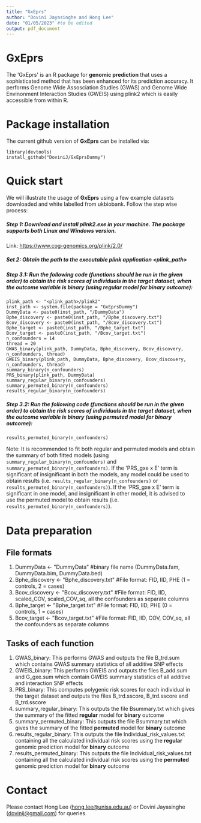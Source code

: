 ```yaml
---
title: "GxEprs"
author: "Dovini Jayasinghe and Hong Lee"
date: "01/05/2023" #to be edited
output: pdf_document
---
```



# GxEprs
The 'GxEprs' is an R package for **genomic prediction** that uses a sophisticated method that has been enhanced for its prediction accuracy. It performs Genome Wide Assosciation Studies (GWAS) and Genome Wide Envinonment Interaction Studies (GWEIS) using plink2 which is easily accessible from within R.


# Package installation
The current github version of **GxEprs** can be installed via:
```
library(devtools)
install_github("DoviniJ/GxEprsDummy") 
```

# Quick start
We will illustrate the usage of **GxEprs** using a few example datasets downloaded and white labelled from ukbiobank. Follow the step wise process:

##### Step 1: Download and install plink2.exe in your machine. The package supports both Linux and Windows version.
Link: https://www.cog-genomics.org/plink/2.0/

##### Set 2: Obtain the path to the executable plink application <plink_path>

##### Step 3.1: Run the following code (functions should be run in the given order) to obtain the risk scores of individuals in the target dataset, when the outcome variable is binary (using regular model for binary outcome):
```
plink_path <- "<plink_path>/plink2"
inst_path <- system.file(package = "GxEprsDummy")
DummyData <- paste0(inst_path, "/DummyData")
Bphe_discovery <- paste0(inst_path, "/Bphe_discovery.txt")
Bcov_discovery <- paste0(inst_path, "/Bcov_discovery.txt")
Bphe_target <- paste0(inst_path, "/Bphe_target.txt")
Bcov_target <- paste0(inst_path, "/Bcov_target.txt")
n_confounders = 14
thread = 20
GWAS_binary(plink_path, DummyData, Bphe_discovery, Bcov_discovery, n_confounders, thread)
GWEIS_binary(plink_path, DummyData, Bphe_discovery, Bcov_discovery, n_confounders, thread)
summary_binary(n_confounders)
PRS_binary(plink_path, DummyData)
summary_regular_binary(n_confounders)
summary_permuted_binary(n_confounders)
results_regular_binary(n_confounders)
```
##### Step 3.2: Run the following code (functions should be run in the given order) to obtain the risk scores of individuals in the target dataset, when the outcome variable is binary (using permuted model for binary outcome):
```
results_permuted_binary(n_confounders)
```

Note: It is recommended to fit both regular and permuted models and obtain the summary of both fitted models (using ```summary_regular_binary(n_confounders)``` and ```summary_permuted_binary(n_confounders)```. If the 'PRS_gxe x E' term is significant of insignificant in both the models, any model could be used to obtain results (i.e. ```results_regular_binary(n_confounders)``` or ```results_permuted_binary(n_confounders)```). If the 'PRS_gxe x E' term is significant in one model, and insignificant in other model, it is advised to use the permuted model to obtain results (i.e. ```results_permuted_binary(n_confounders)```).





<!--- 


##### Step 3.3: Run the following code (functions should be run in the given order) to obtain the risk scores of individuals in the target dataset, when the outcome variable is quantitative (using regular model for quantitative outcome):
```
DummyData <- "DummyData"
Qphe_discovery <- "Qphe_discovery.txt"
Qcov_discovery <- "Qcov_discovery.txt"
Qphe_target <- "Qphe_target.txt"
Qcov_target <- "Qcov_target.txt"
n_confounders = 14
thread = 20
GWAS_quantitative(DummyData, Bphe_discovery, Bcov_discovery, n_confounders, thread)
GWEIS_quantitative(DummyData, Bphe_discovery, Bcov_discovery, n_confounders, thread)
summary_quantitative(n_confounders)
PRS_quantitative(DummyData)
summary_regular_quantitative(n_confounders)
summary_permuted_quantitative(n_confounders)
results_regular_quantitative(n_confounders)
```
##### Step 3.4: Run the following code (functions should be run in the given order) to obtain the risk scores of individuals in the target dataset, when the outcome variable is quantitative (using permuted model for quantitative outcome):
```
results_permuted_quantitative(n_confounders)
```

Note: It is recommended to fit both regular and permuted models and obtain the summary of both fitted models (using ```summary_regular_quantitative(n_confounders)``` and ```summary_permuted_quantitative(n_confounders)```. If the 'PRS_gxe x E' term is significant of insignificant in both the models, any model could be used to obtain results (i.e. ```results_regular_quantitative(n_confounders)``` or ```results_permuted_quantitative(n_confounders)```). If the 'PRS_gxe x E' term is significant in one model, and insignificant in other model, it is advised to use the permuted model to obtain results (i.e. ```results_permuted_quantitative(n_confounders)```). 


-->





# Data preparation

## File formats
1) DummyData <- "DummyData" #binary file name (DummyData.fam, DummyData.bim, DummyData.bed)
2) Bphe_discovery <- "Bphe_discovery.txt" #File format: FID, IID, PHE (1 = controls, 2 = cases)
3) Bcov_discovery <- "Bcov_discovery.txt" #File format: FID, IID, scaled_COV, scaled_COV_sq, all the confounders as separate columns
4) Bphe_target <- "Bphe_target.txt" #File format: FID, IID, PHE (0 = controls, 1 = cases)
5) Bcov_target <- "Bcov_target.txt" #File format: FID, IID, COV, COV_sq, all the confounders as separate columns

## Tasks of each function
1) GWAS_binary: This performs GWAS and outputs the file B_trd.sum which contains GWAS summary statistics of all additive SNP effects
2) GWEIS_binary: This performs GWEIS and outputs the files B_add.sum and G_gxe.sum which contain GWEIS summary statistics of all additive and interaction SNP effects
3) PRS_binary: This computes polygenic risk scores for each individual in the target dataset and outputs the files B_trd.sscore, B_trd.sscore and B_trd.sscore  
4) summary_regular_binary: This outputs the file Bsummary.txt which gives the summary of the fitted **regular** model for **binary** outcome
5) summary_permuted_binary: This outputs the file Bsummary.txt which gives the summary of the fitted **permuted** model for **binary** outcome
6) results_regular_binary: This outputs the file Individual_risk_values.txt containing all the calculated individual risk scores using the **regular** genomic prediction model for **binary** outcome
7) results_permuted_binary: This outputs the file Individual_risk_values.txt containing all the calculated individual risk scores using the **permuted** genomic prediction model for **binary** outcome


# Contact 
Please contact Hong Lee (hong.lee@unisa.edu.au) or Dovini Jayasinghe (dovinij@gmail.com) for queries.
